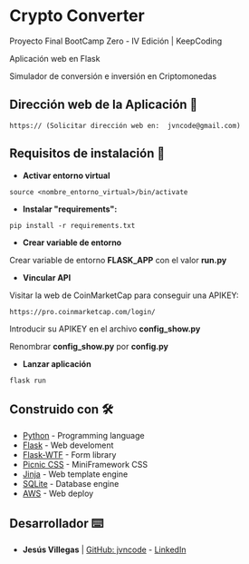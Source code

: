 # Crypto Converter

Proyecto Final BootCamp Zero - IV Edición | KeepCoding

Aplicación web en Flask

Simulador de conversión e inversión en Criptomonedas

## Dirección web de la Aplicación 📌
```
https:// (Solicitar dirección web en:  jvncode@gmail.com)
```

## Requisitos de instalación 🔧

* **Activar entorno virtual**
```
source <nombre_entorno_virtual>/bin/activate
```

* **Instalar "requirements":**
```
pip install -r requirements.txt
```

* **Crear variable de entorno**

Crear variable de entorno **FLASK_APP** con el valor **run.py**

* **Vincular API**

Visitar la web de CoinMarketCap para conseguir una APIKEY:
```
https://pro.coinmarketcap.com/login/
```
Introducir su APIKEY en el archivo **config_show.py**

Renombrar **config_show.py** por **config.py**

* **Lanzar aplicación**
```
flask run
```

## Construido con 🛠️

* [Python](https://www.python.org/) - Programming language
* [Flask](https://flask.palletsprojects.com/en/1.1.x/) - Web develoment
* [Flask-WTF](https://flask-wtf.readthedocs.io/en/stable/) - Form library
* [Picnic CSS](https://picnicss.com/) - MiniFramework CSS
* [Jinja](https://jinja.palletsprojects.com/en/2.11.x/) - Web template engine
* [SQLite](https://www.sqlite.org/index.html) - Database engine
* [AWS](https://aws.amazon.com/es/) - Web deploy

## Desarrollador ⌨️

* **Jesús Villegas** | [GitHub: jvncode](https://github.com/jvncode) - [LinkedIn](https://www.linkedin.com/in/jes%C3%BAs-villegas-609b71198/)
